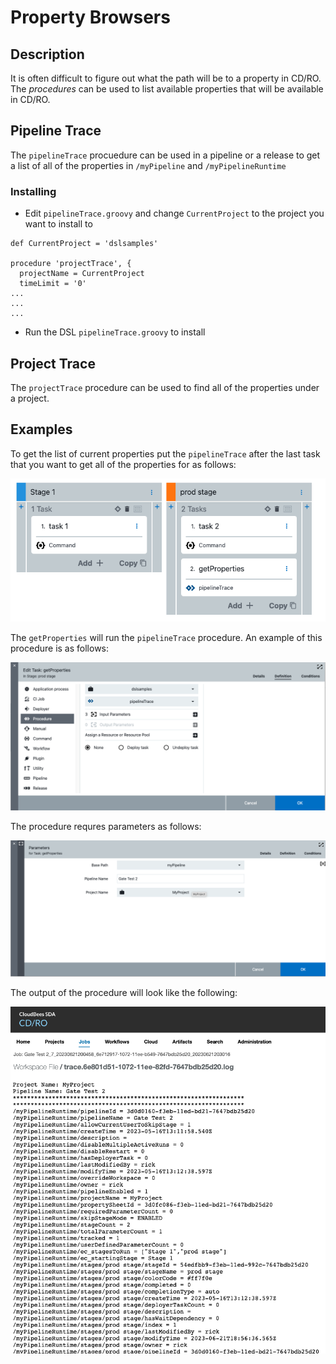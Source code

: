 # Property Browsers

## Description

It is often difficult to figure out what the path will be to a property in CD/RO.  The *procedures* can be used to list available properties that will be available in CD/RO.

## Pipeline Trace

The `pipelineTrace` procuedure can be used in a pipeline or a release to get a list of all of the properties in `/myPipeline` and `/myPipelineRuntime`

### Installing

* Edit `pipelineTrace.groovy` and change `CurrentProject` to the project you want to install to

```
def CurrentProject = 'dslsamples'

procedure 'projectTrace', {
  projectName = CurrentProject
  timeLimit = '0'
...
...
...
```

* Run the DSL `pipelineTrace.groovy` to install


## Project Trace

The `projectTrace` procedure can be used to find all of the properties under a project.

## Examples

To get the list of current properties put the `pipelineTrace` after the last task that you want to get all of the properties for as follows:

![Alt text](img/example_pipeline.png)

The `getProperties` will run the `pipelineTrace` procedure.  An example of this procedure is as follows:

![Alt Text](img/example_getProperties1.png)

The procedure requres parameters as  follows:

![Alt Text](img/example_getProperties2.png)

The output of the procedure will look like the following:

![Alt Text](img/example_getProperties3.png)
